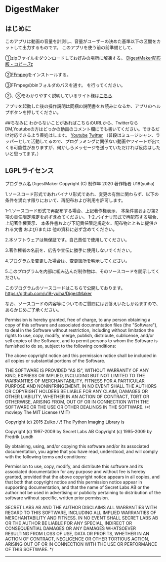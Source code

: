 # DigestMaker
## はじめに
このアプリは動画の音量を計測し、音量がユーザーの決めた基準以下の区間をカットして出力するものです。
このアプリを使う前の前準備として、

➀zipファイルをダウンロードしてお好みの場所に解凍する。
[DigestMaker配布版 - コピー.7z](https://github.com/u18-yuiha/DigestMaker/blob/master/DigestMaker%E9%85%8D%E5%B8%83%E7%89%88%20-%20%E3%82%B3%E3%83%94%E3%83%BC.7z)

②[FFmpeg](https://ffmpeg.org/)をインストールする。

③FFmpegのbinフォルダのパスを通す。
を行ってください。

②、③をわかりやすく説明しているサイト様は[こちら](https://fukatsu.tech/windows-ffmpeg)

アプリを起動した後の操作説明は同梱の説明書をお読みになるか、アプリのヘルプボタンを押してください。

##ちなみに
わからないことがあればこちらのURLから、TwitterならDM,Youtubeの方はどっかの動画のコメント欄にでも書いてください。できるだけ対応できるよう善処はします。
[Youtube](https://www.youtube.com/channel/UCW5Fwo4pXArwZMfDbTJLOoQ)
[Twitter](https://twitter.com/JAMPCUT)
（普段はミュージシャン、ラッパーとして活動してるので、プログラミングに関係ない動画やツイートが出てくる可能性がありますが、何かしらメッセージを送っていただければ反応はしたいと思ってます。）

LGPLライセンス
------
プログラム名
DigestMaker
Copyright (C) 制作年 2020 著作権者 U18(yuiha)

1.ソースコード形式であれバイナリ形式であれ、変更の有無に関わらず、以下の条件を満たす限りにおいて、再配布および利用を許可します。

1-1.ソースコード形式で再配布する場合、上記著作権表示、 本条件書および第2項の責任限定規定を必ず含めてください。
1-2.バイナリ形式で再配布する場合、上記著作権表示、 本条件書および下記責任限定規定を、配布物とともに提供される文書 および/または 他の資料に必ず含めてください。

2.本ソフトウェアは無保証です。自己責任で使用してください。

3.著作権者の名前を、広告や宣伝に勝手に使用しないでください。

4.プログラムを変更した場合は、変更箇所を明示してください。

5.このプログラムを内部に組み込んだ制作物は、そのソースコードを開示してください。

このプログラムのソースコードはこちらで公開しております。
https://github.com/u18-yuiha/DigestMaker

なお、ソースコードの内容等についてのご質問にはお答えいたしかねますので、あらかじめご了承ください。

Permission is hereby granted, free of charge, to any person obtaining
a copy of this software and associated documentation files (the
"Software"), to deal in the Software without restriction, including
without limitation the rights to use, copy, modify, merge, publish,
distribute, sublicense, and/or sell copies of the Software, and to
permit persons to whom the Software is furnished to do so, subject to
the following conditions:

The above copyright notice and this permission notice shall be
included in all copies or substantial portions of the Software.

THE SOFTWARE IS PROVIDED "AS IS", WITHOUT WARRANTY OF ANY KIND,
EXPRESS OR IMPLIED, INCLUDING BUT NOT LIMITED TO THE WARRANTIES OF
MERCHANTABILITY, FITNESS FOR A PARTICULAR PURPOSE AND
NONINFRINGEMENT. IN NO EVENT SHALL THE AUTHORS OR COPYRIGHT HOLDERS BE
LIABLE FOR ANY CLAIM, DAMAGES OR OTHER LIABILITY, WHETHER IN AN ACTION
OF CONTRACT, TORT OR OTHERWISE, ARISING FROM, OUT OF OR IN CONNECTION
WITH THE SOFTWARE OR THE USE OR OTHER DEALINGS IN THE SOFTWARE.
/*!
moviepy
The MIT License (MIT)

Copyright (c) 2015 Zulko
*/
/*!
The Python Imaging Library is

Copyright (c) 1997-2009 by Secret Labs AB
Copyright (c) 1995-2009 by Fredrik Lundh

By obtaining, using, and/or copying this software and/or its
associated documentation, you agree that you have read, understood,
and will comply with the following terms and conditions:

Permission to use, copy, modify, and distribute this software and its
associated documentation for any purpose and without fee is hereby
granted, provided that the above copyright notice appears in all
copies, and that both that copyright notice and this permission notice
appear in supporting documentation, and that the name of Secret Labs
AB or the author not be used in advertising or publicity pertaining to
distribution of the software without specific, written prior
permission.

SECRET LABS AB AND THE AUTHOR DISCLAIMS ALL WARRANTIES WITH REGARD TO
THIS SOFTWARE, INCLUDING ALL IMPLIED WARRANTIES OF MERCHANTABILITY AND
FITNESS.  IN NO EVENT SHALL SECRET LABS AB OR THE AUTHOR BE LIABLE FOR
ANY SPECIAL, INDIRECT OR CONSEQUENTIAL DAMAGES OR ANY DAMAGES
WHATSOEVER RESULTING FROM LOSS OF USE, DATA OR PROFITS, WHETHER IN AN
ACTION OF CONTRACT, NEGLIGENCE OR OTHER TORTIOUS ACTION, ARISING OUT
OF OR IN CONNECTION WITH THE USE OR PERFORMANCE OF THIS SOFTWARE.
*/


-------
